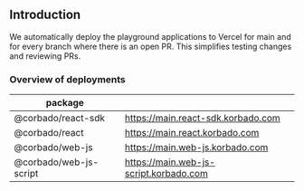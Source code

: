## Introduction
We automatically deploy the playground applications to Vercel for main and for every branch where there is an open PR.
This simplifies testing changes and reviewing PRs.

### Overview of deployments
| package                |                                        |
|------------------------|----------------------------------------|
| @corbado/react-sdk     | https://main.react-sdk.korbado.com     |
| @corbado/react         | https://main.react.korbado.com         |
| @corbado/web-js        | https://main.web-js.korbado.com        |
| @corbado/web-js-script | https://main.web-js-script.korbado.com |
